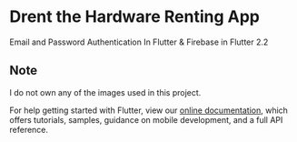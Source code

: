 # Drent the Hardware Renting App
Email and Password Authentication In Flutter &amp; Firebase in Flutter 2.2

 

## Note
 I do not own any of the images used in this project.

For help getting started with Flutter, view our
[online documentation](https://flutter.dev/docs), which offers tutorials,
samples, guidance on mobile development, and a full API reference.



